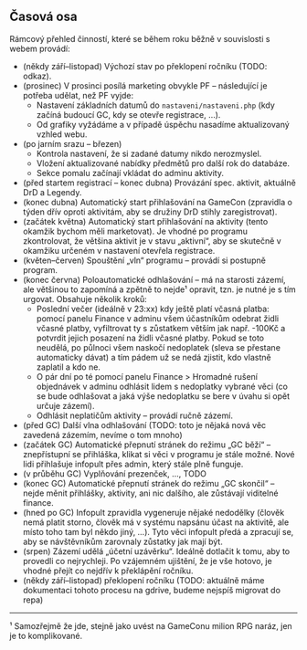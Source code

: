 
## Časová osa

Rámcový přehled činností, které se během roku běžně v souvislosti s webem provádí:

- (někdy září–listopad) Výchozí stav po překlopení ročníku (TODO: odkaz).
- (prosinec) V prosinci posílá marketing obvykle PF – následující je potřeba udělat, než PF vyjde:
  - Nastavení základních datumů do `nastaveni/nastaveni.php` (kdy začíná budoucí GC, kdy se otevře registrace, …).
  - Od grafiky vyžádáme a v případě úspěchu nasadíme aktualizovaný vzhled webu.
- (po jarním srazu – březen)
  - Kontrola nastavení, že si zadané datumy nikdo nerozmyslel.
  - Vložení aktualizované nabídky předmětů pro další rok do databáze.
  - Sekce pomalu začínají vkládat do adminu aktivity.
- (před startem registrací – konec dubna) Provázání spec. aktivit, aktuálně DrD a Legendy.
- (konec dubna) Automatický start přihlašování na GameCon (zpravidla o týden dřív oproti aktivitám, aby se družiny DrD stihly zaregistrovat).
- (začátek května) Automatický start přihlašování na aktivity (tento okamžik bychom měli marketovat). Je vhodné po programu zkontrolovat, že většina aktivit je v stavu „aktivní“, aby se skutečně v okamžiku určeném v nastavení otevřela registrace.
- (květen–červen) Spouštění „vln“ programu – provádí si postupně program.
- (konec června) Poloautomatické odhlašování – má na starosti zázemí, ale většinou to zapomíná a zpětně to nejde¹ opravit, tzn. je nutné je s tím urgovat. Obsahuje několik kroků:
  - Poslední večer (ideálně v 23:xx) kdy ještě platí včasná platba: pomocí panelu Finance v adminu všem účastníkům odebrat židli včasné platby, vyfiltrovat ty s zůstatkem větším jak např. -100Kč a potvrdit jejich posazení na židli včasné platby. Pokud se toto neudělá, po půlnoci všem naskočí nedoplatek (sleva se přestane automaticky dávat) a tím pádem už se nedá zjistit, kdo vlastně zaplatil a kdo ne.
  - O pár dní po té pomocí panelu Finance > Hromadné rušení objednávek v adminu odhlásit lidem s nedoplatky vybrané věci (co se bude odhlašovat a jaká výše nedoplatku se bere v úvahu si opět určuje zázemí).
  - Odhlásit neplatičům aktivity – provádí ručně zázemí.
- (před GC) Další vlna odhlašování (TODO: toto je nějaká nová věc zavedená zázemím, nevíme o tom mnoho)
- (začátek GC) Automatické přepnutí stránek do režimu „GC běží“ – znepřístupní se přihláška, klikat si věci v programu je stále možné. Nové lidi přihlašuje infopult přes admin, který stále plně funguje.
- (v průběhu GC) Vyplňování prezenček, …, TODO
- (konec GC) Automatické přepnutí stránek do režimu „GC skončil“ – nejde měnit přihlášky, aktivity, ani nic dalšího, ale zůstávají viditelné finance.
- (hned po GC) Infopult zpravidla vygeneruje nějaké nedodělky (člověk nemá platit storno, člověk má v systému napsánu účast na aktivitě, ale místo toho tam byl někdo jiný, …). Tyto věci infopult předá a zpracují se, aby se návštěvníkům zarovnaly zůstatky jak mají být.
- (srpen) Zázemí udělá „účetní uzávěrku“. Ideálně dotlačit k tomu, aby to provedli co nejrychleji. Po vzájemném ujištění, že je vše hotovo, je vhodné přejít co nejdřív k překlápění ročníku.
- (někdy září–listopad) překlopení ročníku (TODO: aktuálně máme dokumentaci tohoto procesu na gdrive, budeme nejspíš migrovat do repa)

---

¹ Samozřejmě že jde, stejně jako uvést na GameConu milion RPG naráz, jen je to komplikované.
